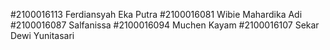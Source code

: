 #2100016113 Ferdiansyah Eka Putra
#2100016081 Wibie Mahardika Adi
#2100016087 Salfanissa
#2100016094 Muchen Kayam
#2100016107 Sekar Dewi Yunitasari
